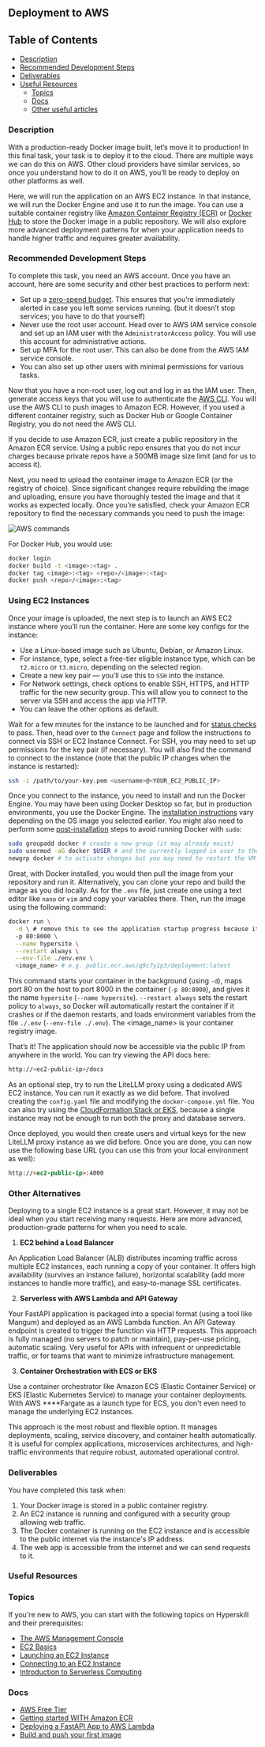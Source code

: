 ## **Deployment to AWS**

## **Table of Contents**

- [Description](#description)
- [Recommended Development Steps](#recommended-development-steps)
- [Deliverables](#deliverables)
- [Useful Resources](#useful-resources)
    - [Topics](#topics)
    - [Docs](#docs)
    - [Other useful articles](#other-useful-articles)

### **Description**

With a production-ready Docker image built, let’s move it to production! In this final task, your task is to deploy it to the cloud. There are multiple ways we can do this on AWS. Other cloud providers have similar services, so once you understand how to do it on AWS, you’ll be ready to deploy on other platforms as well.

Here, we will run the application on an AWS EC2 instance. In that instance, we will run the Docker Engine and use it to run the image. You can use a suitable container registry like [Amazon Container Registry (ECR)](https://aws.amazon.com/ecr/getting-started/) or [Docker Hub](https://hub.docker.com/)   to store the Docker image in a public repository. We will also explore more advanced deployment patterns for when your application needs to handle higher traffic and requires greater availability.

### **Recommended Development Steps**

To complete this task, you need an AWS account. Once you have an account, here are some security and other best practices to perform next:

- Set up a [zero-spend budget](https://docs.aws.amazon.com/cost-management/latest/userguide/budget-templates.html). This ensures that you’re immediately alerted in case you left some services running. (but it doesn’t stop services; you have to do that yourself)
- Never use the root user account. Head over to AWS IAM service console and set up an IAM user with the `AdministratorAccess` policy. You will use this account for administrative actions.
- Set up MFA for the root user. This can also be done from the AWS IAM service console.
- You can also set up other users with minimal permissions for various tasks.

Now that you have a non-root user, log out and log in as the IAM user. Then, generate access keys that you will use to authenticate the [AWS CLI](https://aws.amazon.com/cli/). You will use the AWS CLI to push images to Amazon ECR. However, if you used a different container registry, such as Docker Hub or Google Container Registry, you do not need the AWS CLI.

If you decide to use Amazon ECR, just create a public repository in the Amazon ECR service. Using a public repo ensures that you do not incur charges because private repos have a 500MB image size limit (and for us to access it).

Next, you need to upload the container image to Amazon ECR (or the registry of choice). Since significant changes require rebuilding the image and uploading, ensure you have thoroughly tested the image and that it works as expected locally. Once you’re satisfied, check your Amazon ECR repository to find the necessary commands you need to push the image:

![AWS commands](../images/AWS.png)

For Docker Hub, you would use:

```bash
docker login
docker build -t <image>:<tag> .
docker tag <image>:<tag> <repo>/<image>:<tag>
docker push <repo>/<image>:<tag>
```

### Using EC2 Instances

Once your image is uploaded, the next step is to launch an AWS EC2 instance where you’ll run the container. Here are some key configs for the instance:

- Use a Linux-based image such as Ubuntu, Debian, or Amazon Linux.
- For instance, type, select a free-tier eligible instance type, which can be `t2.micro` or `t3.micro`, depending on the selected region.
- Create a new key pair — you’ll use this to `SSH` into the instance.
- For Network settings, check options to enable SSH, HTTPS, and HTTP traffic for the new security group. This will allow you to connect to the server via SSH and access the app via HTTP.
- You can leave the other options as default.

Wait for a few minutes for the instance to be launched and for [status checks](https://docs.aws.amazon.com/AWSEC2/latest/UserGuide/monitoring-system-instance-status-check.html) to pass. Then, head over to the `Connect` page and follow the instructions to connect via SSH or EC2 Instance Connect. For SSH, you may need to set up permissions for the key pair (if necessary). You will also find the command to connect to the instance (note that the public IP changes when the instance is restarted):

```bash
ssh -i /path/to/your-key.pem <username>@<YOUR_EC2_PUBLIC_IP>
```

Once you connect to the instance, you need to install and run the Docker Engine. You may have been using Docker Desktop so far, but in production environments, you use the Docker Engine. The [installation instructions](https://docs.docker.com/engine/install/) vary depending on the OS image you selected earlier. You might also need to perform some [post-installation](https://docs.docker.com/engine/install/linux-postinstall/) steps to avoid running Docker with `sudo`:

```bash
sudo groupadd docker # create a new group (it may already exist)
sudo usermod -aG docker $USER # and the currently logged in user to the group
newgrp docker # to activate changes but you may need to restart the VM if you still can't run docker without sudo
```

Great, with Docker installed, you would then pull the image from your repository and run it. Alternatively, you can clone your repo and build the image as you did locally. As for the `.env` file, just create one using a text editor like `nano` or `vim` and copy your variables there. Then, run the image using the following command:

```bash
docker run \
  -d \ # remove this to see the application startup progress because it may take a while 
  -p 80:8000 \
  --name hypersite \
  --restart always \
  --env-file ./env.env \
  <image_name> # e.g. public.ecr.aws/q9c7y1p3/deployment:latest
```

This command starts your container in the background (using `-d`), maps port 80 on the host to port 8000 in the container (`-p 80:8000`), and gives it the name `hypersite` (`--name hypersite`).  `--restart always` sets the restart policy to `always`, so Docker will automatically restart the container if it crashes or if the daemon restarts, and loads environment variables from the file `./.env` (`--env-file ./.env`). The <image_name> is your container registry image.

That’s it! The application should now be accessible via the public IP from anywhere in the world. You can try viewing the API docs here:

```bash
http://<ec2-public-ip>/docs
```

As an optional step, try to run the LiteLLM proxy using a dedicated AWS EC2 instance. You can run it exactly as we did before. That involved creating the `config.yaml` file and modifying the `docker-compose.yml` file. You can also try using the [CloudFormation Stack or EKS](https://docs.litellm.ai/docs/proxy/deploy#platform-specific-guide), because a single instance may not be enough to run both the proxy and database servers.

Once deployed, you would then create users and virtual keys for the new LiteLLM proxy instance as we did before. Once you are done, you can now use the following base URL (you can use this from your local environment as well):

```markdown
http://<ec2-public-ip>:4000
```

### Other Alternatives

Deploying to a single EC2 instance is a great start. However, it may not be ideal when you start receiving many requests. Here are more advanced, production-grade patterns for when you need to scale.

1. **EC2 behind a Load Balancer**

An Application Load Balancer (ALB) distributes incoming traffic across multiple EC2 instances, each running a copy of your container. It offers high availability (survives an instance failure), horizontal scalability (add more instances to handle more traffic), and easy-to-manage SSL certificates.

2. **Serverless with AWS Lambda and API Gateway**

Your FastAPI application is packaged into a special format (using a tool like Mangum) and deployed as an AWS Lambda function. An API Gateway endpoint is created to trigger the function via HTTP requests. This approach is fully managed (no servers to patch or maintain), pay-per-use pricing, automatic scaling. Very useful for APIs with infrequent or unpredictable traffic, or for teams that want to minimize infrastructure management.

3. **Container Orchestration with ECS or EKS**

Use a container orchestrator like   Amazon ECS   (Elastic Container Service) or   EKS   (Elastic Kubernetes Service) to manage your container deployments. With   AWS ****Fargate   as a launch type for ECS, you don't even need to manage the underlying EC2 instances.

This approach is the most robust and flexible option. It manages deployments, scaling, service discovery, and container health automatically. It is useful for complex applications, microservices architectures, and high-traffic environments that require robust, automated operational control.

### **Deliverables**

You have completed this task when:

1. Your Docker image is stored in a public container registry.
2. An EC2 instance is running and configured with a security group allowing web traffic.
3. The Docker container is running on the EC2 instance and is accessible to the public internet via the instance's IP address.
4. The web app is accessible from the internet and we can send requests to it.

### **Useful Resources**

### **Topics**
If you're new to AWS, you can start with the following topics on Hyperskill and their prerequisites:
- [The AWS Management Console](https://hyperskill.org/learn/step/39474)
- [EC2 Basics](https://hyperskill.org/learn/step/41843)
- [Launching an EC2 Instance](https://hyperskill.org/learn/step/45458)
- [Connecting to an EC2 Instance](https://hyperskill.org/learn/step/47674)
- [Introduction to Serverless Computing](https://hyperskill.org/learn/step/47673)
### **Docs**

- [AWS Free Tier](https://aws.amazon.com/free/)
- [Getting started WITH Amazon ECR](https://aws.amazon.com/ecr/getting-started/)
- [Deploying a FastAPI App to AWS Lambda](https://mangum.fastapiexpert.com/)
- [Build and push your first image](https://docs.docker.com/get-started/introduction/build-and-push-first-image/)